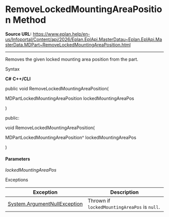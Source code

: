 # RemoveLockedMountingAreaPosition Method

**Source URL:** https://www.eplan.help/en-us/Infoportal/Content/api/2026/Eplan.EplApi.MasterDatau~Eplan.EplApi.MasterData.MDPart~RemoveLockedMountingAreaPosition.html

---

Removes the given locked mounting area position from the part.

Syntax

**C#**
**C++/CLI**


public void RemoveLockedMountingAreaPosition( 

   MDPartLockedMountingAreaPosition lockedMountingAreaPos

)

public:

void RemoveLockedMountingAreaPosition( 

   MDPartLockedMountingAreaPosition^ lockedMountingAreaPos

)


#### Parameters

*lockedMountingAreaPos*

Exceptions

| Exception | Description |
| --- | --- |
| [System.ArgumentNullException](#) | Thrown if `lockedMountingAreaPos` is `null`. |
